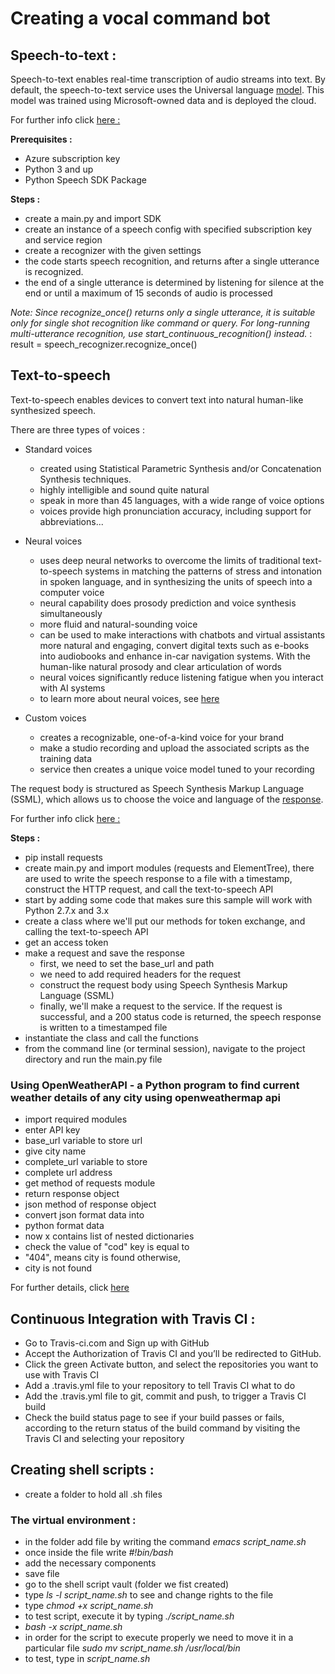 # Creating a vocal command bot 

## Speech-to-text : 

Speech-to-text enables real-time transcription of audio streams into text. 
By default, the speech-to-text service uses the Universal language [model](https://en.wikipedia.org/wiki/Unified_Modeling_Language). This model was trained using Microsoft-owned data and is deployed the cloud. 

For further info click [here :](https://docs.microsoft.com/en-us/azure/cognitive-services/speech-service/speech-to-text)

**Prerequisites :** 
- Azure subscription key 
- Python 3 and up
- Python Speech SDK Package 

**Steps :** 
- create a main.py and import SDK 
- create an instance of a speech config with specified subscription key and service region
- create a recognizer with the given settings
- the code starts speech recognition, and returns after a single utterance is recognized. 
- the end of a single utterance is determined by listening for silence at the end or until a maximum of 15 seconds of audio is processed

*Note: Since recognize_once() returns only a single utterance, it is suitable only for single shot recognition like command or query. For long-running multi-utterance recognition, use start_continuous_recognition() instead.* : 
result = speech_recognizer.recognize_once()


## Text-to-speech

Text-to-speech enables devices to convert text into natural human-like synthesized speech. 

There are three types of voices :

- Standard voices

     - created using Statistical Parametric Synthesis and/or Concatenation Synthesis techniques. 
     - highly intelligible and sound quite natural
     - speak in more than 45 languages, with a wide range of voice options
     - voices provide high pronunciation accuracy, including support for abbreviations...

- Neural voices

    - uses deep neural networks to overcome the limits of traditional text-to-speech systems in matching the patterns of stress and intonation in spoken language, and in synthesizing the units of speech into a computer voice
    - neural capability does prosody prediction and voice synthesis simultaneously
    - more fluid and natural-sounding voice
    - can be used to make interactions with chatbots and virtual assistants more natural and engaging, convert digital texts such as e-books into audiobooks and enhance in-car navigation systems. With the human-like natural prosody and clear articulation of words
    - neural voices significantly reduce listening fatigue when you interact with AI systems
    - to learn more about neural voices, see [here](https://azure.microsoft.com/blog/microsoft-s-new-neural-text-to-speech-service-helps-machines-speak-like-people/)

- Custom voices

    - creates a recognizable, one-of-a-kind voice for your brand
    - make a studio recording and upload the associated scripts as the training data
    - service then creates a unique voice model tuned to your recording


The request body is structured as Speech Synthesis Markup Language (SSML), which allows us to choose the voice and language of the [response](https://docs.microsoft.com/en-us/azure/cognitive-services/speech-service/speech-synthesis-markup).


For further info click [here :](https://docs.microsoft.com/en-us/azure/cognitive-services/speech-service/quickstart-python-text-to-speech)

**Steps :**
- pip install requests
- create main.py and import modules (requests and ElementTree), there are used to write the speech response to a file with a timestamp, construct the HTTP request, and call the text-to-speech API
- start by adding some code that makes sure this sample will work with Python 2.7.x and 3.x
-  create a class where we'll put our methods for token exchange, and calling the text-to-speech API
- get an access token
- make a request and save the response
    - first, we need to set the base_url and path
    - we need to add required headers for the request
    - construct the request body using Speech Synthesis Markup Language (SSML)
    - finally, we'll make a request to the service. If the request is successful, and a 200 status code is returned, the speech response is written to a timestamped file
- instantiate the class and call the functions
- from the command line (or terminal session), navigate to the project directory and run the main.py file


### Using OpenWeatherAPI - a Python program to find current weather details of any city using openweathermap api 

- import required modules 
- enter API key  
- base_url variable to store url 
- give city name 
- complete_url variable to store 
- complete url address 
- get method of requests module 
- return response object 
- json method of response object 
- convert json format data into 
- python format data 
- now x contains list of nested dictionaries 
- check the value of "cod" key is equal to 
- "404", means city is found otherwise, 
- city is not found 

For further details, click [here](https://www.geeksforgeeks.org/python-find-current-weather-of-any-city-using-openweathermap-api/)



## Continuous Integration with Travis CI :

- Go to Travis-ci.com and Sign up with GitHub 
- Accept the Authorization of Travis CI and you’ll be redirected to GitHub.
- Click the green Activate button, and select the repositories you want to use with Travis CI
- Add a .travis.yml file to your repository to tell Travis CI what to do
- Add the .travis.yml file to git, commit and push, to trigger a Travis CI build
- Check the build status page to see if your build passes or fails, according to the return status of the build command by visiting the Travis CI and selecting your repository



## Creating shell scripts :
- create a folder to hold all .sh files
### The virtual environment :
- in the folder add file by writing the command *emacs script_name.sh*
- once inside the file write *#!bin/bash*
- add the necessary components
- save file
- go to the shell script vault (folder we fist created)
- type *ls -l script_name.sh* to see and change rights to the file 
- type *chmod +x script_name.sh*
- to test script, execute it by typing *./script_name.sh*
- *bash -x script_name.sh* 
- in order for the script to execute properly we need to move it in a particular file *sudo mv script_name.sh /usr/local/bin*
- to test, type in *script_name.sh*
